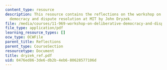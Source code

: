 ```yaml
---
content_type: resource
description: This resource contains the reflections on the workshop on deliberative
  democracy and dispute resolution at MIT by John Dryzek.
file: /media/courses/11-969-workshop-on-deliberative-democracy-and-dispute-resolution-summer-2005/0476ed863de6db2b4eb680628577106d_dryzek_ref.pdf
file_type: application/pdf
learning_resource_types: []
ocw_type: OCWFile
parent_title: Reflections
parent_type: CourseSection
resourcetype: Document
title: dryzek_ref.pdf
uid: 0476ed86-3de6-db2b-4eb6-80628577106d
---
```

